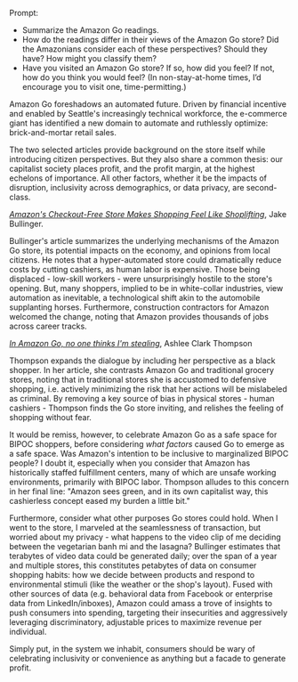 Prompt:
* Summarize the Amazon Go readings.
* How do the readings differ in their views of the Amazon Go store? Did the Amazonians consider each of these perspectives? Should they have? How might you classify them?
* Have you visited an Amazon Go store? If so, how did you feel? If not, how do you think you would feel? (In non-stay-at-home times, I’d encourage you to visit one, time-permitting.)

Amazon Go foreshadows an automated future. Driven by financial incentive and enabled by Seattle's increasingly technical workforce, the e-commerce giant has identified a new domain to automate and ruthlessly optimize: brick-and-mortar retail sales.

The two selected articles provide background on the store itself while introducing citizen perspectives. But they also share a common thesis: our capitalist society places profit, and the profit margin, at the highest echelons of importance. All other factors, whether it be the impacts of disruption, inclusivity across demographics, or data privacy, are second-class.

[*Amazon's Checkout-Free Store Makes Shopping Feel Like Shoplifting*](https://www.theatlantic.com/business/archive/2018/01/amazon-go-store-checkouts-seattle/551357/), Jake Bullinger. 

Bullinger's article summarizes the underlying mechanisms of the Amazon Go store, its potential impacts on the economy, and opinions from local citizens. He notes that a hyper-automated store could dramatically reduce costs by cutting cashiers, as human labor is expensive. Those being displaced - low-skill workers - were unsurprisingly hostile to the store's opening. But, many shoppers, implied to be in white-collar industries, view automation as inevitable, a technological shift akin to the automobile supplanting horses. Furthermore, construction contractors for Amazon welcomed the change, noting that Amazon provides thousands of jobs across career tracks. 

[*In Amazon Go, no one thinks I'm stealing*](https://www.cnet.com/news/amazon-go-avoid-discrimination-shopping-commentary/), Ashlee Clark Thompson

Thompson expands the dialogue by including her perspective as a black shopper. In her article, she contrasts Amazon Go and traditional grocery stores, noting that in traditional stores she is accustomed to defensive shopping, i.e. actively minimizing the risk that her actions will be mislabeled as criminal. By removing a key source of bias in physical stores - human cashiers - Thompson finds the Go store inviting, and relishes the feeling of shopping without fear.   

It would be remiss, however, to celebrate Amazon Go as a safe space for BIPOC shoppers, before considering *what factors* caused Go to emerge as a safe space. Was Amazon's intention to be inclusive to marginalized BIPOC people? I doubt it, especially when you consider that Amazon has historically staffed fulfillment centers, many of which are unsafe working environments, primarily with BIPOC labor. Thompson alludes to this concern in her final line: "Amazon sees green, and in its own capitalist way, this cashierless concept eased my burden a little bit." 

Furthermore, consider what other purposes Go stores could hold. When I went to the store, I marveled at the seamlessness of transaction, but worried about my privacy - what happens to the video clip of me deciding between the vegetarian banh mi and the lasagna? Bullinger estimates that terabytes of video data could be generated daily; over the span of a year and multiple stores, this constitutes petabytes of data on consumer shopping habits: how we decide between products and respond to environmental stimuli (like the weather or the shop's layout). Fused with other sources of data (e.g. behavioral data from Facebook or enterprise data from LinkedIn/inboxes), Amazon could amass a trove of insights to push consumers into spending, targeting their insecurities and aggressively leveraging discriminatory, adjustable prices to maximize revenue per individual.

Simply put, in the system we inhabit, consumers should be wary of celebrating inclusivity or convenience as anything but a facade to generate profit.